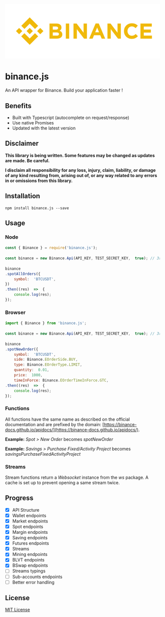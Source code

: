 ![Logo Binance](./docs/logo_binance.png)

# binance.js

An API wrapper for Binance. Build your application faster !

## Benefits

-  Built with Typescript (autocomplete on request/response)
-  Use native Promises
-  Updated with the latest version

## Disclaimer

**This library is being written. Some features may be changed as updates are made. Be careful.**

**I disclaim all responsibility for any loss, injury, claim, liability, or damage of any kind resulting from, arising out of, or any way related to any errors in or omissions from this library.**

## Installation

	npm install binance.js --save

## Usage

### Node
```js
const { Binance } = require('binance.js');

const binance = new Binance.Api(API_KEY, TEST_SECRET_KEY,  true); // 3rd parameter is testMode. Set explicitly to false if you want to use Live API.

binance
.spotAllOrders({
   	symbol:  'BTCUSDT',
})
.then((res)  =>  {
	console.log(res);
});
```

### Browser
   
```js
import { Binance } from 'binance.js';

const binance = new Binance.Api(API_KEY, TEST_SECRET_KEY,  true); // 3rd parameter is testMode. Set explicitly to false if you want to use Live API.

binance
.spotNewOrder({
	symbol:  'BTCUSDT',
	side: Binance.EOrderSide.BUY,
	type: Binance.EOrderType.LIMIT,
	quantity:  0.01,
	price:  1000,
	timeInForce: Binance.EOrderTimeInForce.GTC,
.then((res)  =>  {
	console.log(res);
});
```

### Functions
All functions have the same name as described on the official documentation and are prefixed by the domain: [https://binance-docs.github.io/apidocs/](https://binance-docs.github.io/apidocs/).

**Example:** *Spot > New Order* becomes *spotNewOrder*

**Example:** *Savings > Purchase Fixed/Activity Project* becomes *savingsPurchaseFixedActivityProject*

### Streams
Stream functions return a *Websocket* instance from the *ws* package. A cache is set up to prevent opening a same stream twice.


## Progress

 - [x] API Structure
 - [x] Wallet endpoints
 - [x] Market endpoints
 - [x] Spot endpoints
 - [x] Margin endpoints
 - [x] Saving endpoints
 - [x] Futures endpoints
 - [x] Streams
 - [x] Mining endpoints
 - [x] BLVT endpoints
 - [x] BSwap endpoints
 - [ ] Streams typings
 - [ ] Sub-accounts endpoints
 - [ ] Better error handling

## License

[MIT License](LICENSE)